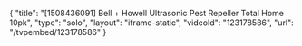 {
    "title": "[1508436091] Bell + Howell Ultrasonic Pest Repeller Total Home 10pk",
    "type": "solo",
    "layout": "iframe-static",
    "videoId": "123178586",
    "url": "\/tvpembed\/123178586"
}